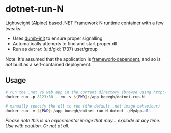 # dotnet-run-N
Lightweight (Alpine) based .NET Framework N runtime container with a few tweaks:

* Uses [dumb-init](https://github.com/Yelp/dumb-init) to ensure proper signalling
* Automatically attempts to find and start proper dll
* Run as `dotnet` (uid/gid: 1737) user/group

Note: It's assumed that the application is [framework-dependent](https://learn.microsoft.com/en-us/dotnet/core/deploying/), and so is _not_ built as a self-contained deployment.

## Usage
```powershell
# run the .net v6 web app in the current directory (browse using http://localhost:8123)
docker run -p 8123:80 --rm -v ${PWD}:/app boeegh/dotnet-run-N

# manually specify the dll to run (the default .net image behaviour)
docker run -v ${PWD}:/app boeegh/dotnet-run-N dotnet ./MyApp.dll
```

_Please note this is an experimental image that may... explode at any time. Use with caution. Or not at all._
